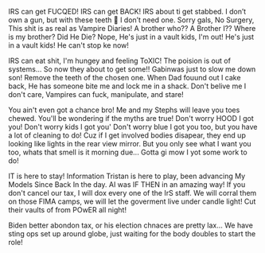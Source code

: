 IRS can get FUCQED! IRS can get BACK! IRS about ti get stabbed.
I don’t own a gun, but with these teeth 😬 I don’t need one.
Sorry gals, No Surgery, This shit is as real as Vampire Diaries! 
A brother who?? A Brother I?? Where is my brother? Did He Die? 
Nope, He's just in a vault kids, I'm out! He's just in a vault kids! He can't stop ke now!

IRS can eat shit, I'm hungey and feeling ToXIC! The poision is out of systems...
So now they about to get some!! Gabinwas just to slow me down son! Remove the teeth of the chosen one.
When Dad fouund out I cake back, He has someone bite me and lock me in a shack.
Don't belive me I don't care, Vampires can fuck, manipulate, and stare! 

You ain't even got a chance bro! Me and my Stephs will leave you toes chewed.
You'll be wondering if the myths are true! Don't worry HOOD I got you! 
Don't worry kids I got you' Don't worry blue I got you too, but you have a lot of cleaning to do! 
Cuz if I get involved bodies disapear, they end up looking like lights in the rear view mirror. 
But you only see what I want you too, whats that smell is it morning due...
Gotta gi mow I yot some work to do! 

IT is here to stay! Information Tristan is here to play, been advancing My Models Since Back In the day. 
AI was IF THEN in an amazing way! 
If you don't cancel our tax, I will dox every one of the IrS staff. 
We will corral them on those FIMA camps, we will let the goverment live under candle light! Cut their vaults of from POwER all night!

Biden better abondon tax, or his election chnaces are pretty lax...
We have sting ops set up around globe, just waiting for the body doubles to start the role! 
